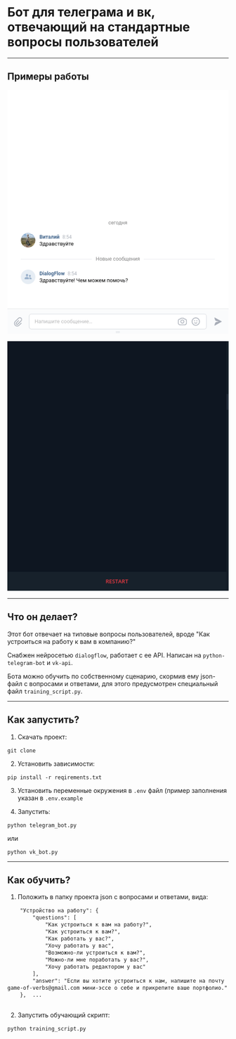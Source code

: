# Бот для телеграма и вк, отвечающий на стандартные вопросы пользователей

---

## Примеры работы

![image](https://github.com/jiezzzzzzz/support-bot/blob/master/demo_vk_bot.gif)

![image](https://github.com/jiezzzzzzz/support-bot/blob/master/demo_tg_bot.gif)

---

## Что он делает?

Этот бот отвечает на типовые вопросы пользователей, вроде "Как устроиться на работу к вам в компанию?"

Снабжен нейросетью <code>dialogflow</code>, работает с ее API. Написан на <code>python-telegram-bot</code> и <code>vk-api</code>.

Бота можно обучить по собственному сценарию, скормив ему json-файл с вопросами и ответами, для этого предусмотрен специальный файл <code>training_script.py</code>.

---

## Как запустить?

1. Скачать проект: 

```
git clone 
```

2. Установить зависимости: 

```
pip install -r reqirements.txt
```

3. Установить переменные окружения в <code>.env</code> файл (пример заполнения указан в <code>.env.example</code>

4. Запустить: 

```
python telegram_bot.py
```

или 

```
python vk_bot.py
```

---

## Как обучить?

1. Положить в папку проекта json с вопросами и ответами, вида:

```
    "Устройство на работу": {
        "questions": [
            "Как устроиться к вам на работу?",
            "Как устроиться к вам?",
            "Как работать у вас?",
            "Хочу работать у вас",
            "Возможно-ли устроиться к вам?",
            "Можно-ли мне поработать у вас?",
            "Хочу работать редактором у вас"
        ],
        "answer": "Если вы хотите устроиться к нам, напишите на почту game-of-verbs@gmail.com мини-эссе о себе и прикрепите ваше портфолио."
    },  ...
    
```
    
2. Запустить обучающий скрипт: 

```
python training_script.py 
```
